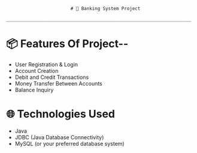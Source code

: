                             # 🏦 Banking System Project
        _____________________________________________________________________


# 📦 Features Of Project--
- User Registration & Login
- Account Creation
- Debit and Credit Transactions
- Money Transfer Between Accounts
- Balance Inquiry


# 🌐 Technologies Used
- Java
- JDBC (Java Database Connectivity)
- MySQL (or your preferred database system)
